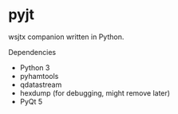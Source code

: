 # pyjt
wsjtx companion written in Python.

Dependencies

- Python 3
- pyhamtools
- qdatastream
- hexdump (for debugging, might remove later)
- PyQt 5

